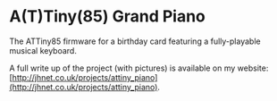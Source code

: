 A(T)Tiny(85) Grand Piano
========================

The ATTiny85 firmware for a birthday card featuring a fully-playable musical
keyboard.

A full write up of the project (with pictures) is available on my website:
[http://jhnet.co.uk/projects/attiny_piano](http://jhnet.co.uk/projects/attiny_piano).
